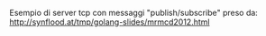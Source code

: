 Esempio di server tcp con messaggi "publish/subscribe" preso da:
http://synflood.at/tmp/golang-slides/mrmcd2012.html
